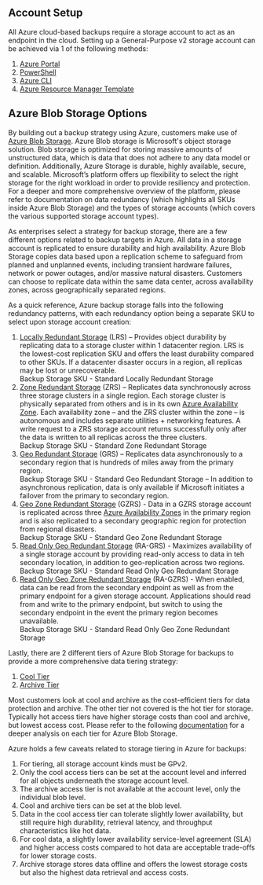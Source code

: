 <a id="accountsetup">Account Setup</a>
-----------------------------

All Azure cloud-based backups require a storage account to act as an endpoint in the cloud. Setting up a General-Purpose v2 storage account can be achieved via 1 of the following methods:

1) [Azure Portal](https://docs.microsoft.com/en-us/azure/storage/common/storage-quickstart-create-account?tabs=azure-portal)
2) [PowerShell](https://docs.microsoft.com/en-us/azure/storage/common/storage-quickstart-create-account?tabs=azure-powershell)
3) [Azure CLI](https://docs.microsoft.com/en-us/azure/storage/common/storage-quickstart-create-account?tabs=azure-cli)
4) [Azure Resource Manager Template](https://docs.microsoft.com/en-us/azure/storage/common/storage-quickstart-create-account?tabs=template)  

Azure Blob Storage Options
--------------------------

By building out a backup strategy using Azure, customers make use of [Azure Blob Storage](https://docs.microsoft.com/en-us/azure/storage/blobs/storage-blobs-introduction)\. Azure Blob storage is Microsoft's object storage solution. Blob storage is optimized for storing massive amounts of unstructured data, which is data that does not adhere to any data model or definition. Additionally, Azure Storage is durable, highly available, secure, and scalable. Microsoft’s platform offers up flexibility to select the right storage for the right workload in order to provide resiliency and protection. For a deeper and more comprehensive overview of the platform, please refer to documentation on data redundancy (which highlights all SKUs inside Azure Blob Storage) and the types of storage accounts (which covers the various supported storage account types). 

As enterprises select a strategy for backup storage, there are a few different options related to backup targets in Azure. All data in a storage account is replicated to ensure durability and high availability. Azure Blob Storage copies data based upon a replication scheme to safeguard from planned and unplanned events, including transient hardware failures, network or power outages, and/or massive natural disasters. Customers can choose to replicate data within the same data center, across availability zones, across geographically separated regions. 

As a quick reference, Azure backup storage falls into the following redundancy patterns, with each redundancy option being a separate SKU to select upon storage account creation:

1)	[Locally Redundant Storage](https://docs.microsoft.com/en-us/azure/storage/common/storage-redundancy-lrs) \(LRS\) – Provides object durability by replicating data to a storage cluster within 1 datacenter region. LRS is the lowest-cost replication SKU and offers the least durability compared to other SKUs. If a datacenter disaster occurs in a region, all replicas may be lost or unrecoverable.
<br>Backup Storage SKU - Standard Locally Redundant Storage
2)	[Zone Redundant Storage](https://docs.microsoft.com/en-us/azure/storage/common/storage-redundancy-zrs) \(ZRS\)  – Replicates data synchronously across three storage clusters in a single region. Each storage cluster is physically separated from others and is in its own [Azure Availability Zone](https://docs.microsoft.com/en-us/azure/availability-zones/az-overview). Each availability zone – and the ZRS cluster within the zone – is autonomous and includes separate utilities + networking features. A write request to a ZRS storage account returns successfully only after the data is written to all replicas across the three clusters.
<br>Backup Storage SKU - Standard Zone Redundant Storage
3)	[Geo Redundant Storage](https://docs.microsoft.com/en-us/azure/storage/common/storage-redundancy-grs) \(GRS\) – Replicates data asynchronously to a secondary region that is hundreds of miles away from the primary region.  
Backup Storage SKU - Standard Geo Redundant Storage – In addition to asynchronous replication, data is only available if Microsoft initiates a failover from the primary to secondary region.
4) [Geo Zone Redundant Storage](https://docs.microsoft.com/en-us/azure/storage/common/storage-redundancy-gzrs) \(GZRS\) - Data in a GZRS storage account is replicated across three [Azure Availability Zones](https://docs.microsoft.com/en-us/azure/availability-zones/az-overview) in the primary region and is also replicated to a secondary geographic region for protection from regional disasters.  
Backup Storage SKU - Standard Geo Zone Redundant Storage
5) [Read Only Geo Redundant Storage](https://docs.microsoft.com/en-us/azure/storage/common/storage-redundancy-grs?toc=%2fazure%2fstorage%2fblobs%2ftoc.json#read-access-geo-redundant-storage) \(RA-GRS\) - Maximizes availability of a single storage account by providing read-only access to data in teh secondary location, in addition to geo-replication across two regions.  
Backup Storage SKU - Standard Read Only Geo Redundant Storage
6) [Read Only Geo Zone Redundant Storage](https://docs.microsoft.com/en-us/azure/storage/common/storage-redundancy-gzrs?toc=%2fazure%2fstorage%2fblobs%2ftoc.json#use-ra-gzrs-for-high-availability) \(RA-GZRS\) - When enabled, data can be read from the secondary endpoint as well as from the primary endpoint for a given storage account. Applications should read from and write to the primary endpoint, but switch to using the secondary endpoint in the event the primary region becomes unavailable.  
Backup Storage SKU - Standard Read Only Geo Zone Redundant Storage

Lastly, there are 2 different tiers of Azure Blob Storage for backups to provide a more comprehensive data tiering strategy:

1) [Cool Tier](https://docs.microsoft.com/en-us/azure/storage/blobs/storage-blob-storage-tiers#cool-access-tier)  
2) [Archive Tier](https://docs.microsoft.com/en-us/azure/storage/blobs/storage-blob-storage-tiers#archive-access-tier)

Most customers look at cool and archive as the cost-efficient tiers for data protection and archive. The other tier not covered is the hot tier for storage. Typically hot access tiers have higher storage costs than cool and archive, but lowest access cost. Please refer to the following [documentation](https://docs.microsoft.com/en-us/azure/storage/blobs/storage-blob-storage-tiers) for a deeper analysis on each tier for Azure Blob Storage.

Azure holds a few caveats related to storage tiering in Azure for backups:
1)	For tiering, all storage account kinds must be GPv2.
2)	Only the cool access tiers can be set at the account level and inferred for all objects underneath the storage account level. 
3)	The archive access tier is not available at the account level, only the individual blob level.
4)	Cool and archive tiers can be set at the blob level.
5)	Data in the cool access tier can tolerate slightly lower availability, but still require high durability, retrieval latency, and throughput characteristics like hot data. 
6)	For cool data, a slightly lower availability service-level agreement (SLA) and higher access costs compared to hot data are acceptable trade-offs for lower storage costs.
7)	Archive storage stores data offline and offers the lowest storage costs but also the highest data retrieval and access costs.
